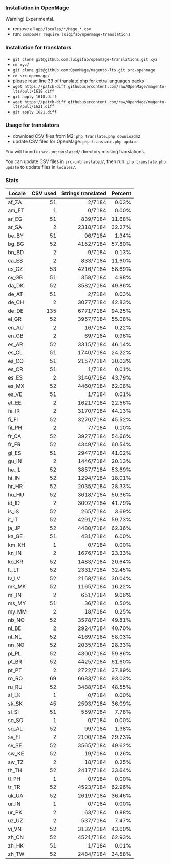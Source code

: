 ### Installation in OpenMage

Warning! Experimental.

- remove all `app/locales/*/Mage_*.csv`
- run: `composer require luigifab/openmage-translations`

### Installation for translators

- `git clone git@github.com:luigifab/openmage-translations.git xyz`
- `cd xyz/`
- `git clone git@github.com:OpenMage/magento-lts.git src-openmage`
- `cd src-openmage/`
- please read line 39 of translate.php for extra languages packs
- `wget https://patch-diff.githubusercontent.com/raw/OpenMage/magento-lts/pull/1618.diff`
- `git apply 1618.diff`
- `wget https://patch-diff.githubusercontent.com/raw/OpenMage/magento-lts/pull/1621.diff`
- `git apply 1621.diff`

### Usage for translators

- download CSV files from M2: `php translate.php downloadm2`
- update CSV files for OpenMage: `php translate.php update`

You will found in `src-untranslated/` directory missing translations.

You can update CSV files in `src-untranslated/`, then run: `php translate.php update` to update files in `locales/`.

### Stats

| Locale  | CSV used | Strings translated | Percent |
| ------- | --------:| ------------------:| -------:|
| af_ZA   |       51 |             2/7184 |   0.03% |
| am_ET   |        1 |             0/7184 |   0.00% |
| ar_EG   |       51 |           839/7184 |  11.68% |
| ar_SA   |        2 |          2318/7184 |  32.27% |
| be_BY   |       51 |            96/7184 |   1.34% |
| bg_BG   |       52 |          4152/7184 |  57.80% |
| bn_BD   |        2 |             9/7184 |   0.13% |
| ca_ES   |        2 |           833/7184 |  11.60% |
| cs_CZ   |       53 |          4216/7184 |  58.69% |
| cy_GB   |       51 |           358/7184 |   4.98% |
| da_DK   |       52 |          3582/7184 |  49.86% |
| de_AT   |       51 |             2/7184 |   0.03% |
| de_CH   |        2 |          3077/7184 |  42.83% |
| de_DE   |      135 |          6771/7184 |  94.25% |
| el_GR   |       52 |          3957/7184 |  55.08% |
| en_AU   |        2 |            16/7184 |   0.22% |
| en_GB   |        2 |            69/7184 |   0.96% |
| es_AR   |       52 |          3315/7184 |  46.14% |
| es_CL   |       51 |          1740/7184 |  24.22% |
| es_CO   |       51 |          2157/7184 |  30.03% |
| es_CR   |       51 |             1/7184 |   0.01% |
| es_ES   |        2 |          3146/7184 |  43.79% |
| es_MX   |       52 |          4460/7184 |  62.08% |
| es_VE   |       51 |             1/7184 |   0.01% |
| et_EE   |        2 |          1621/7184 |  22.56% |
| fa_IR   |        2 |          3170/7184 |  44.13% |
| fi_FI   |       52 |          3270/7184 |  45.52% |
| fil_PH  |        2 |             7/7184 |   0.10% |
| fr_CA   |       52 |          3927/7184 |  54.66% |
| fr_FR   |       52 |          4349/7184 |  60.54% |
| gl_ES   |       51 |          2947/7184 |  41.02% |
| gu_IN   |        2 |          1446/7184 |  20.13% |
| he_IL   |       52 |          3857/7184 |  53.69% |
| hi_IN   |       52 |          1294/7184 |  18.01% |
| hr_HR   |       52 |          2035/7184 |  28.33% |
| hu_HU   |       52 |          3618/7184 |  50.36% |
| id_ID   |        2 |          3002/7184 |  41.79% |
| is_IS   |       52 |           265/7184 |   3.69% |
| it_IT   |       52 |          4291/7184 |  59.73% |
| ja_JP   |       52 |          4480/7184 |  62.36% |
| ka_GE   |       51 |           431/7184 |   6.00% |
| km_KH   |        1 |             0/7184 |   0.00% |
| kn_IN   |        2 |          1676/7184 |  23.33% |
| ko_KR   |       52 |          1483/7184 |  20.64% |
| lt_LT   |       52 |          2331/7184 |  32.45% |
| lv_LV   |       52 |          2158/7184 |  30.04% |
| mk_MK   |       52 |          1165/7184 |  16.22% |
| ml_IN   |        2 |           651/7184 |   9.06% |
| ms_MY   |       51 |            36/7184 |   0.50% |
| my_MM   |        2 |            18/7184 |   0.25% |
| nb_NO   |       52 |          3578/7184 |  49.81% |
| nl_BE   |        2 |          2924/7184 |  40.70% |
| nl_NL   |       52 |          4169/7184 |  58.03% |
| nn_NO   |       52 |          2035/7184 |  28.33% |
| pl_PL   |       52 |          4300/7184 |  59.86% |
| pt_BR   |       52 |          4425/7184 |  61.60% |
| pt_PT   |        2 |          2722/7184 |  37.89% |
| ro_RO   |       69 |          6683/7184 |  93.03% |
| ru_RU   |       52 |          3488/7184 |  48.55% |
| si_LK   |        1 |             0/7184 |   0.00% |
| sk_SK   |       45 |          2593/7184 |  36.09% |
| sl_SI   |       51 |           559/7184 |   7.78% |
| so_SO   |        1 |             0/7184 |   0.00% |
| sq_AL   |       52 |            99/7184 |   1.38% |
| sv_FI   |        2 |          2100/7184 |  29.23% |
| sv_SE   |       52 |          3565/7184 |  49.62% |
| sw_KE   |       52 |            19/7184 |   0.26% |
| sw_TZ   |        2 |            18/7184 |   0.25% |
| th_TH   |       52 |          2417/7184 |  33.64% |
| tl_PH   |        1 |             0/7184 |   0.00% |
| tr_TR   |       52 |          4523/7184 |  62.96% |
| uk_UA   |       52 |          2619/7184 |  36.46% |
| ur_IN   |        1 |             0/7184 |   0.00% |
| ur_PK   |        2 |            63/7184 |   0.88% |
| uz_UZ   |        2 |           537/7184 |   7.47% |
| vi_VN   |       52 |          3132/7184 |  43.60% |
| zh_CN   |       52 |          4521/7184 |  62.93% |
| zh_HK   |       51 |             1/7184 |   0.01% |
| zh_TW   |       52 |          2484/7184 |  34.58% |
